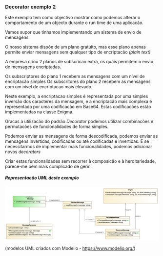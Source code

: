 ### Decorator exemplo 2

Este exemplo tem como objectivo mostrar como podemos alterar o comportamento de um objecto
durante o run time de uma aplicacão.

Vamos supor que tinhamos implementando um sistema de envio de mensagens.

O nosso sistema dispõe de um plano gratuito, mas esse plano apenas permite enviar
mensagens sem qualquer tipo de encriptacão *(plain text)*

A empresa criou 2 planos de subscricao extra, os quais permitem o envio de
mensagens encriptadas.

Os subscriptores do plano 1 recebem as mensagens com um nível de encriptacão simples
Os subscritores do plano 2 recebem as mensagens com um nível de encriptacao mais elevado.

Neste exemplo, a encriptacao simples é representada por uma simples inversão dos caracteres da mensagem,
e a encriptacão mais complexa é representada por uma codificacão em Base64. Estas codificacões estão
implementadas na classe Enigma.

Gracas à utilizacão do padrão *Decorator* podemos utilizar combinacões e permutacões de
funcionalidades de forma simples.

Podemos enviar as mensagens de forma descodificada, podemos enviar as mensagens invertidas, codificadas
ou até codificadas e invertidas. E se necessitarmos de implementar mais funcionalidades, podemos adicionar
novos *decorators*

Criar estas funcionalidades sem recorrer à composicão e à herditariedade, parece-me bem mais complicado de gerir.

##### Representacão UML deste exemplo

![uml-DecoratorPattern](DecoratorPattern-Messages.png)

(modelos UML criados com Modelio - https://www.modelio.org/)